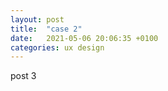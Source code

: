 ```yaml
---
layout: post
title:  "case 2"
date:   2021-05-06 20:06:35 +0100
categories: ux design
---
```

post 3